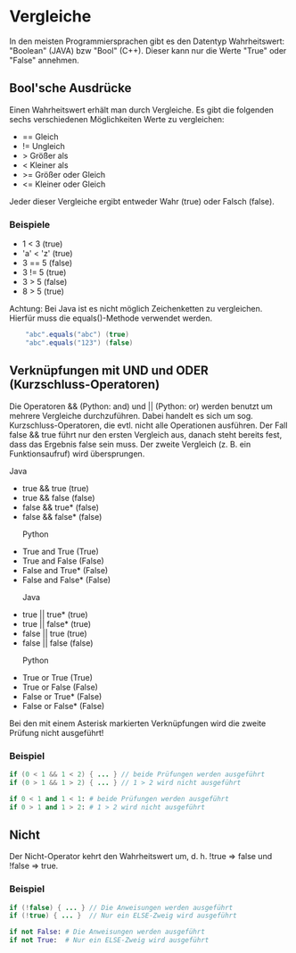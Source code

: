 # Vergleiche
In den meisten Programmiersprachen gibt es den Datentyp Wahrheitswert: "Boolean" (JAVA) bzw "Bool" (C++). Dieser kann nur die Werte "True" oder "False" annehmen.

## Bool'sche Ausdrücke
Einen Wahrheitswert erhält man durch Vergleiche. Es gibt die folgenden sechs verschiedenen Möglichkeiten Werte zu vergleichen:
<ul>
<li>== Gleich</li>
<li>!= Ungleich</li>
<li>&gt; Größer als</li>
<li>< Kleiner als</li>
<li>&gt;= Größer oder Gleich</li>
<li><= Kleiner oder Gleich</li>
</ul>
Jeder dieser Vergleiche ergibt entweder Wahr (true) oder Falsch (false).

### Beispiele
<ul>
<li>1 < 3 (true)</li>
<li>'a' < 'z' (true)</li>
<li>3 == 5 (false)</li>
<li>3 != 5 (true)</li>
<li>3 > 5 (false)</li>
<li>8 > 5 (true)</li>
</ul>
Achtung: Bei Java ist es nicht möglich Zeichenketten zu vergleichen.
Hierfür muss die equals()-Methode verwendet werden.

```JAVA
    "abc".equals("abc") (true)
    "abc".equals("123") (false)
```

## Verknüpfungen mit UND und ODER (Kurzschluss-Operatoren)
Die Operatoren && (Python: and) und || (Python: or) werden benutzt um mehrere Vergleiche durchzuführen. Dabei handelt es sich um sog. Kurzschluss-Operatoren, die evtl. nicht alle Operationen ausführen. Der Fall false && true führt nur den ersten Vergleich aus, danach steht bereits fest, dass das Ergebnis false sein muss. Der zweite Vergleich (z. B. ein Funktionsaufruf) wird übersprungen.

Java
<ul>
<li>true && true (true)</li>
<li>true && false (false)</li>
<li>false && true* (false)</li>
<li>false && false* (false)</li>

Python
<li>True and True (True)</li>
<li>True and False (False)</li>
<li>False and True* (False)</li>
<li>False and False* (False)</li>
</ul>
<ul>

Java
<li>true || true* (true)</li>
<li>true || false* (true)</li>
<li>false || true (true)</li>
<li>false || false (false)</li>

Python
<li>True or True (True)</li>
<li>True or False (False)</li>
<li>False or True* (False)</li>
<li>False or False* (False)</li>
</ul>
Bei den mit einem Asterisk markierten Verknüpfungen wird die zweite Prüfung
nicht ausgeführt!

### Beispiel
```JAVA
if (0 < 1 && 1 < 2) { ... } // beide Prüfungen werden ausgeführt
if (0 > 1 && 1 > 2) { ... } // 1 > 2 wird nicht ausgeführt
```

```PYTHON
if 0 < 1 and 1 < 1: # beide Prüfungen werden ausgeführt
if 0 > 1 and 1 > 2: # 1 > 2 wird nicht ausgeführt
```

## Nicht
Der Nicht-Operator kehrt den Wahrheitswert um, d. h. !true => false und !false => true.

### Beispiel
```JAVA
if (!false) { ... } // Die Anweisungen werden ausgeführt
if (!true) { ... }  // Nur ein ELSE-Zweig wird ausgeführt
```

```PYTHON
if not False: # Die Anweisungen werden ausgeführt
if not True:  # Nur ein ELSE-Zweig wird ausgeführt
```
